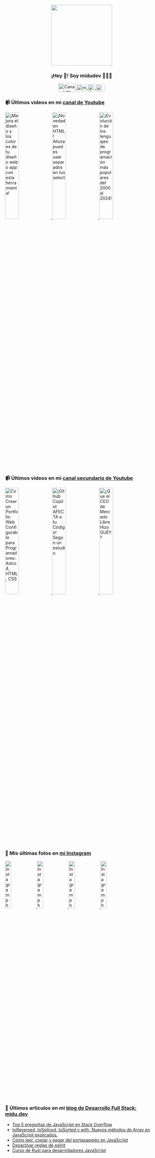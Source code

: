 <p align="center" width="300">
   <img align="center" width="200" src="https://user-images.githubusercontent.com/1561955/106762302-fda9de00-6635-11eb-99be-3ef744e60c0e.png" />
   <h3 align="center">¡Hey 👋! Soy midudev 👨🏻‍💻</h3>
</p>

<p align="center">
   <a href="https://twitch.tv/midudev" target="blank">
    <img align="center" src="https://upload.wikimedia.org/wikipedia/commons/c/ce/Twitch_logo_2019.svg" alt="Canal de Twitch de midudev" height="28px" width="56px" />
  </a>
  <span style="width: 8px;"> </span>
   <a href="https://youtube.com/midudev" target="blank">
    <img align="center" src="https://upload.wikimedia.org/wikipedia/commons/0/09/YouTube_full-color_icon_%282017%29.svg" alt="midudev" height="23px" width="33px" />
  </a>
  <span style="width: 8px;"> </span>
  <a href="https://instagram.com/midu.dev" target="blank">
    <img align="center" src="https://upload.wikimedia.org/wikipedia/commons/e/e7/Instagram_logo_2016.svg" alt="Canal de Instagram de midu.dev" height="23px" width="23px" />
  </a>
  <span style="width: 8px;"> </span>
  <a href="https://twitter.com/midudev" target="blank">
    <img align="center" src="https://upload.wikimedia.org/wikipedia/commons/thumb/6/6f/Logo_of_Twitter.svg/2491px-Logo_of_Twitter.svg.png" alt="Canal de Twitter de midudev" height="23px" width="28px" />
  </a>
</p>

### 📹 Últimos vídeos en mi [canal de Youtube](https://youtube.com/midudev?sub_confirmation=1)

<a href='https://youtu.be/e6bDFrxKYUE' target='_blank'>
  <img width='30%' src='https://img.youtube.com/vi/e6bDFrxKYUE/mqdefault.jpg' alt='¡Mejora el diseño y los colores de tu diseño web o app con esta herramienta!' />
</a>
<a href='https://youtu.be/_vwLo7ykQ2c' target='_blank'>
  <img width='30%' src='https://img.youtube.com/vi/_vwLo7ykQ2c/mqdefault.jpg' alt='¡Novedad en HTML! Ahora puedes usar separados en tus select' />
</a>
<a href='https://youtu.be/xnQf1uZVK7g' target='_blank'>
  <img width='30%' src='https://img.youtube.com/vi/xnQf1uZVK7g/mqdefault.jpg' alt='¡Evolución de los lenguajes de programación más populares del 2000 al 2024!' />
</a>

### 📹 Últimos vídeos en mi [canal secundario de Youtube](https://youtube.com/midulive?sub_confirmation=1)

<a href='https://youtu.be/Zwh92LTB-Bk' target='_blank'>
  <img width='30%' src='https://img.youtube.com/vi/Zwh92LTB-Bk/mqdefault.jpg' alt='Como Crear un Portfolio Web Configurable para Programadores: Astro 4, HTML, CSS' />
</a>
<a href='https://youtu.be/hZX-EmGsP3Y' target='_blank'>
  <img width='30%' src='https://img.youtube.com/vi/hZX-EmGsP3Y/mqdefault.jpg' alt='¡Github Copilot AFECTA a tu Código! Según un estudio' />
</a>
<a href='https://youtu.be/zdVcF7Kt_gc' target='_blank'>
  <img width='30%' src='https://img.youtube.com/vi/zdVcF7Kt_gc/mqdefault.jpg' alt='¿Que el CEO de Mercado Libre Hizo QUÉ!!?' />
</a>

### 📸 Mis últimas fotos en [mi Instagram](https://instagram.com/midu.dev)

<a href='https://instagram.com/p/C0CN7G_tqtL' target='_blank'>
  <img width='20%' src='https://instagram.fltn4-1.fna.fbcdn.net/v/t51.2885-15/404570989_310584011839619_4181433579164759611_n.jpg?stp=dst-jpg_e15_fr_p1080x1080&_nc_ht=instagram.fltn4-1.fna.fbcdn.net&_nc_cat=111&_nc_ohc=WTqg6f4VGiEAX9se8TL&edm=APU89FABAAAA&ccb=7-5&oh=00_AfBSR3YK7covcLVJryxay4PItnIMpmbHEWoOgTLx0peiew&oe=65BD099B&_nc_sid=bc0c2c' alt='Instagram photo' />
</a>
<a href='https://instagram.com/p/C2xWy56N9ry' target='_blank'>
  <img width='20%' src='https://instagram.fltn4-1.fna.fbcdn.net/v/t51.2885-15/424467709_2540544222793107_263106596267042758_n.jpg?stp=dst-jpg_e15&_nc_ht=instagram.fltn4-1.fna.fbcdn.net&_nc_cat=103&_nc_ohc=xb3qgHJexZ8AX9jDWTa&edm=APU89FABAAAA&ccb=7-5&oh=00_AfDSH77CCpywFyE7JaBNtn4n4ssYK1kL4RvV9MA1fybEoA&oe=65BD121A&_nc_sid=bc0c2c' alt='Instagram photo' />
</a>
<a href='https://instagram.com/p/C2uof-woc56' target='_blank'>
  <img width='20%' src='https://instagram.fltn4-1.fna.fbcdn.net/v/t51.2885-15/423508840_948796280203380_3965466388872084607_n.jpg?stp=dst-jpg_e15_fr_p1080x1080&_nc_ht=instagram.fltn4-1.fna.fbcdn.net&_nc_cat=100&_nc_ohc=EZCMKNL4GtgAX9ktunc&edm=APU89FABAAAA&ccb=7-5&oh=00_AfAZrTfRhnNGNHOpYhIR1zSiHQwlpbt59kPEYE6t-9y68w&oe=65BCEA42&_nc_sid=bc0c2c' alt='Instagram photo' />
</a>
<a href='https://instagram.com/p/C2sI3DHNBiu' target='_blank'>
  <img width='20%' src='https://instagram.fltn4-1.fna.fbcdn.net/v/t51.2885-15/423433445_396575062847618_2401664952645082147_n.jpg?stp=dst-jpg_e15_fr_p1080x1080&_nc_ht=instagram.fltn4-1.fna.fbcdn.net&_nc_cat=102&_nc_ohc=5KEfR2ON36kAX8YKu7t&edm=APU89FABAAAA&ccb=7-5&oh=00_AfCXEeDSrTFOmOXwcq2b5r3SvrNckXLK-NRoLw725Eufuw&oe=65BD479F&_nc_sid=bc0c2c' alt='Instagram photo' />
</a>

### 📝 Últimos artículos en mi [blog de Desarrollo Full Stack: midu.dev](https://midu.dev)
- [Top 5 preguntas de JavaScript en Stack Overflow](https://midu.dev/top-5-preguntas-javascript-stack-overflow/)
- [toReversed, toSpliced, toSorted y with. Nuevos métodos de Array en JavaScript explicados.](https://midu.dev/to-reversed-to-spliced-to-sorted-with/)
- [Cómo leer, copiar y pegar del portapapeles en JavaScript](https://midu.dev/leer-copiar-pegar-portapapeles-javascript/)
- [Desactivar reglas de eslint](https://midu.dev/desactivar-reglas-eslint/)
- [Curso de Rust para desarrolladores JavaScript](https://midu.dev/rust-para-desarrolladores-javascript/)